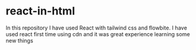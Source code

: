 # react-in-html
In this repository I have used React with tailwind css and flowbite. I have used react first time using cdn and it was great experience learning some new things
